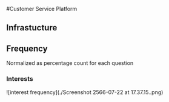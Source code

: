 #Customer Service Platform
## Infrastucture


## Frequency
Normalized as percentage count for each question
### Interests
![interest frequency](./Screenshot 2566-07-22 at 17.37.15..png)
